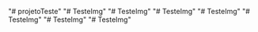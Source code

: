"# projetoTeste" 
"# TesteImg" 
"# TesteImg" 
"# TesteImg" 
"# TesteImg" 
"# TesteImg" 
"# TesteImg" 
"# TesteImg" 
